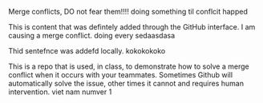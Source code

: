 Merge conflicts, DO not fear them!!!! doing something til conflcit happed

This is content that was defintely added through the GitHub interface. I am causing a merge conflict. doing every sedaasdasa

Thid sentefnce was addefd locally. kokokokoko
 
This is a repo that is used, in class, to demonstrate how to solve a merge conflict when it occurs with your teammates. Sometimes Github will automatically solve the issue, other times it cannot and requires human intervention. viet nam numver 1
